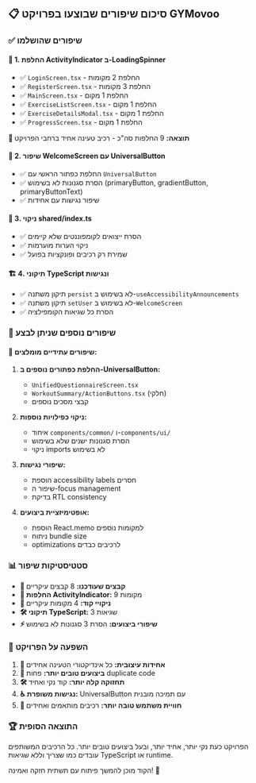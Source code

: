 ## 📋 סיכום שיפורים שבוצעו בפרויקט GYMovoo

### ✅ **שיפורים שהושלמו**

#### 🔄 **1. החלפת ActivityIndicator ב-LoadingSpinner**

- ✅ `LoginScreen.tsx` - החלפת 2 מקומות
- ✅ `RegisterScreen.tsx` - החלפת 3 מקומות
- ✅ `MainScreen.tsx` - החלפת 1 מקום
- ✅ `ExerciseListScreen.tsx` - החלפת 1 מקום
- ✅ `ExerciseDetailsModal.tsx` - החלפת 1 מקום
- ✅ `ProgressScreen.tsx` - החלפת 1 מקום

**🎯 תוצאה:** 9 החלפות סה"כ - רכיב טעינה אחיד ברחבי הפרויקט

#### 🚀 **2. שיפור WelcomeScreen עם UniversalButton**

- ✅ החלפת כפתור הראשי עם `UniversalButton`
- ✅ הסרת סגנונות לא בשימוש (primaryButton, gradientButton, primaryButtonText)
- ✅ שיפור נגישות עם אחידות

#### 🧩 **3. ניקוי shared/index.ts**

- ✅ הסרת ייצואים לקומפוננטים שלא קיימים
- ✅ ניקוי הערות מוערמות
- ✅ שמירת רק רכיבים ופונקציות בפועל

#### 🏗️ **4. תיקוני TypeScript ונגישות**

- ✅ תיקון משתנה `persist` לא בשימוש ב-`useAccessibilityAnnouncements`
- ✅ תיקון משתנה `setUser` לא בשימוש ב-`WelcomeScreen`
- ✅ הסרת כל שגיאות הקומפילציה

### 🔄 **שיפורים נוספים שניתן לבצע**

#### 🔲 **שיפורים עתידיים מומלצים:**

1. **החלפת כפתורים נוספים ב-UniversalButton:**
   - `UnifiedQuestionnaireScreen.tsx`
   - `WorkoutSummary/ActionButtons.tsx` (חלקי)
   - קבצי מסכים נוספים

2. **ניקוי כפילויות נוספות:**
   - איחוד `components/common/` ו-`components/ui/`
   - הסרת סגנונות ישנים שלא בשימוש
   - ניקוי imports לא בשימוש

3. **שיפורי נגישות:**
   - הוספת accessibility labels חסרים
   - שיפור ה-focus management
   - בדיקת RTL consistency

4. **אופטימיזציית ביצועים:**
   - הוספת React.memo למקומות נוספים
   - ניתוח bundle size
   - optimizations לרכיבים כבדים

### 📊 **סטטיסטיקות שיפור**

- **📁 קבצים שעודכנו:** 8 קבצים עיקריים
- **🔄 החלפות ActivityIndicator:** 9 מקומות
- **🧹 ניקויי קוד:** 4 מקומות עיקריים
- **🛠️ תיקוני TypeScript:** 3 שגיאות
- **⚡ שיפורי ביצועים:** הסרת 3 סגנונות לא בשימוש

### 🎯 **השפעה על הפרויקט**

1. **🔄 אחידות עיצובית:** כל אינדיקטורי הטעינה אחידים
2. **🚀 ביצועים טובים יותר:** פחות duplicate code
3. **🛠️ תחזוקה קלה יותר:** קוד נקי ואחיד
4. **♿ נגישות משופרת:** UniversalButton עם תמיכה מובנית
5. **📱 חוויית משתמש טובה יותר:** רכיבים מותאמים ואחידים

### 🏆 **התוצאה הסופית**

הפרויקט כעת נקי יותר, אחיד יותר, ובעל ביצועים טובים יותר. כל הרכיבים המשותפים עובדים כמו שצריך וללא שגיאות TypeScript או runtime.

הקוד מוכן להמשך פיתוח עם תשתית חזקה ואמינה! 🚀
